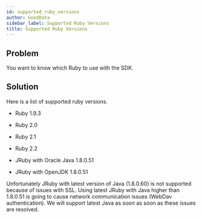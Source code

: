 ```yaml
---
id: supported_ruby_versions
author: GoodData
sidebar_label: Supported Ruby Versions
title: Supported Ruby Versions
---
```


Problem
-------

You want to know which Ruby to use with the SDK.

Solution
--------

Here is a list of supported ruby versions.

-   Ruby 1.9.3

-   Ruby 2.0

-   Ruby 2.1

-   Ruby 2.2

-   JRuby with Oracle Java 1.8.0.51

-   JRuby with OpenJDK 1.8.0.51

Unfortunately JRuby with latest version of Java (1.8.0.60) is not
supported because of issues with SSL. Using latest JRuby with Java
higher than 1.8.0.51 is going to cause network communication issues
(WebDav authentication). We will support latest Java as soon as soon as
these issues are resolved.
